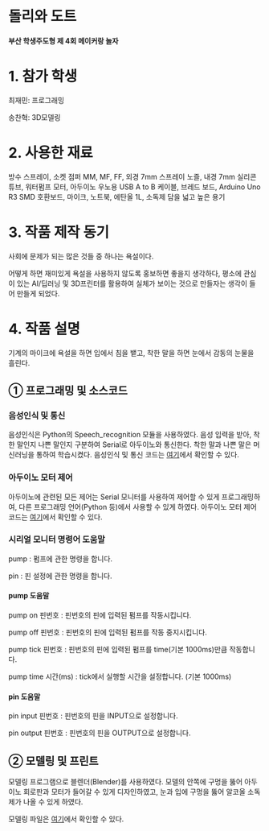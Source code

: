 # **돌리와 도트**

#### 부산 학생주도형 제 4회 메이커랑 놀자



# 1. 참가 학생

최재민: 프로그래밍

송찬혁: 3D모델링




# 2. 사용한 재료

방수 스프레이, 소켓 점퍼 MM, MF, FF, 외경 7mm 스프레이 노즐, 내경 7mm 실리콘 튜브, 워터펌프 모터, 아두이노 우노용 USB A to B 케이블, 브레드 보드, Arduino Uno R3 SMD 호환보드, 마이크, 노트북, 에탄올 1L, 소독제 담을 넓고 높은 용기



# 3. 작품 제작 동기

사회에 문제가 되는 많은 것들 중 하나는 욕설이다. 

어떻게 하면 재미있게 욕설을 사용하지 않도록 홍보하면 좋을지 생각하다, 평소에 관심이 있는 AI/딥러닝 및 3D프린터를 활용하여 실체가 보이는 것으로 만들자는 생각이 들어 만들게 되었다.



# 4. 작품 설명

기계의 마이크에 욕설을 하면 입에서 침을 뱉고, 착한 말을 하면 눈에서 감동의 눈물을 흘린다.



## ① 프로그래밍 및 소스코드

### 음성인식 및 통신

 음성인식은 Python의 Speech_recognition 모듈을 사용하였다.
 음성 입력을 받아, 착한 말인지 나쁜 말인지 구분하여 Serial로 아두이노와 통신한다.
 착한 말과 나쁜 말은 머신러닝을 통하여 학습시켰다.
 음성인식 및 통신 코드는 [여기](https://chicken-moo.com/.old/maker/pythonCode)에서 확인할 수 있다.



### 아두이노 모터 제어

아두이노에 관련된 모든 제어는 Serial 모니터를 사용하여 제어할 수 있게 프로그래밍하여, 다른 프로그래밍 언어(Python 등)에서 사용할 수 있게 하였다.
아두이노 모터 제어 코드는 [여기](https://chicken-moo.com/.old/maker/arduinoCode)에서 확인할 수 있다.



### 시리얼 모니터 명령어 도움말

pump : 펌프에 관한 명령을 합니다.

pin : 핀 설정에 관한 명령을 합니다.



#### pump 도움말

pump on 핀번호 : 핀번호의 핀에 입력된 펌프를 작동시킵니다.

pump off 핀번호 : 핀번호의 핀에 입력된 펌프를 작동 중지시킵니다.

pump tick 핀번호 : 핀번호의 핀에 입력된 펌프를 time(기본 1000ms)만큼 작동합니다.

pump time 시간(ms) : tick에서 실행할 시간을 설정합니다. (기본 1000ms)



#### pin 도움말

pin input 핀번호 : 핀번호의 핀을 INPUT으로 설정합니다.

pin output 핀번호 : 핀번호의 핀을 OUTPUT으로 설정합니다.



## ② 모델링 및 프린트

모델링 프로그램으로 블렌더(Blender)를 사용하였다.
 모델의 안쪽에 구멍을 뚫어 아두이노 회로판과 모터가 들어갈 수 있게 디자인하였고,
 눈과 입에 구멍을 뚫어 알코올 소독제가 나올 수 있게 하였다.

모델링 파일은 [여기](https://chicken-moo.com/.old/maker/blender)에서 확인할 수 있다.
